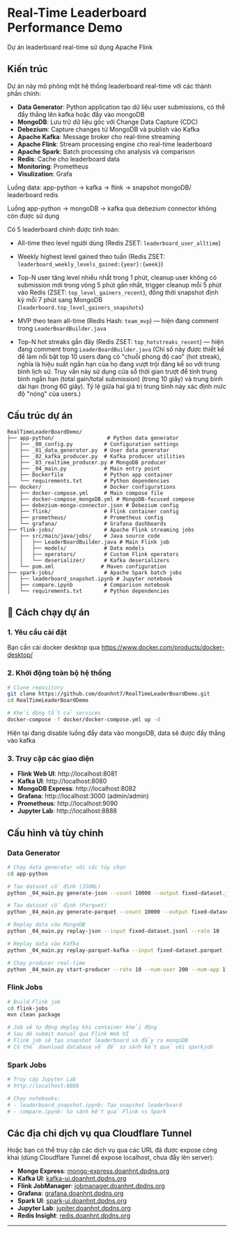 # Real-Time Leaderboard Performance Demo

Dự án  leaderboard real-time sử dụng Apache Flink

## Kiến trúc

Dự án này mô phỏng một hệ thống leaderboard real-time với các thành phần chính:

- **Data Generator**: Python application tạo dữ liệu user submissions, có thể đẩy thẳng lên kafka hoặc đẩy vào mongoDB
- **MongoDB**: Lưu trữ dữ liệu gốc với Change Data Capture (CDC)
- **Debezium**: Capture changes từ MongoDB và publish vào Kafka
- **Apache Kafka**: Message broker cho real-time streaming
- **Apache Flink**: Stream processing engine cho real-time leaderboard
- **Apache Spark**: Batch processing cho analysis và comparison
- **Redis**: Cache cho leaderboard data
- **Monitoring**: Prometheus
- **Visulization**: Grafa

Luồng data: app-python -> kafka -> flink -> snapshot mongoDB/ leaderboard redis

Luồng app-python -> mongoDB -> kafka qua debezium connector không còn được sử dụng

Có 5 leaderboard chính được tính toán:

- All-time theo level người dùng (Redis ZSET: `leaderboard_user_alltime`)
- Weekly highest level gained theo tuần (Redis ZSET:  `leaderboard_weekly_levels_gained:{year}:{week}`)
- Top-N user tăng level nhiều nhất trong 1 phút, cleanup user không có submission mới trong vòng 5 phút gần nhất, trigger cleanup mỗi 5 phút vào Redis (ZSET: `top_level_gainers_recent`), đồng thời snapshot định kỳ mỗi 7 phút sang MongoDB (`leaderboard.top_level_gainers_snapshots`)

- MVP theo team all-time (Redis Hash: `team_mvp`) — hiện đang comment trong `LeaderBoardBuilder.java`
- Top-N hot streaks gần đây (Redis ZSET: `top_hotstreaks_recent`) — hiện đang comment trong `LeaderBoardBuilder.java`
(Chỉ số này được thiết kế để làm nổi bật top 10 users đang có "chuỗi phong độ cao" (hot streak), nghĩa là hiệu suất ngắn hạn của họ đang vượt trội đáng kể so với trung bình lịch sử. Truy vấn này sử dụng cửa sổ thời gian trượt để tính trung bình ngắn hạn (total gain/total submission) (trong 10 giây) và trung bình dài hạn (trong 60 giây). Tỷ lệ giữa hai giá trị trung bình này xác định mức độ "nóng" của users.)

## Cấu trúc dự án

```
RealTimeLeaderBoardDemo/
├── app-python/                 # Python data generator
│   ├── _00_config.py          # Configuration settings
│   ├── _01_data_generator.py  # User data generator
│   ├── _02_kafka_producer.py  # Kafka producer utilities
│   ├── _03_realtime_producer.py # MongoDB producer
│   ├── _04_main.py            # Main entry point
│   ├── Dockerfile             # Python app container
│   └── requirements.txt       # Python dependencies
├── docker/                    # Docker configurations
│   ├── docker-compose.yml     # Main compose file
│   ├── docker-compose_mongoDB.yml # MongoDB-focused compose
│   ├── debezium-mongo-connector.json # Debezium config
│   ├── flink/                 # Flink container config
│   ├── prometheus/            # Prometheus config
│   └── grafana/               # Grafana dashboards
├── flink-jobs/                # Apache Flink streaming jobs
│   ├── src/main/java/jobs/    # Java source code
│   │   ├── LeaderBoardBuilder.java # Main Flink job
│   │   ├── models/            # Data models
│   │   ├── operators/         # Custom Flink operators
│   │   └── deserializer/      # Kafka deserializers
│   └── pom.xml               # Maven configuration
├── spark-jobs/                # Apache Spark batch jobs
│   ├── leaderboard_snapshot.ipynb # Jupyter notebook
│   ├── compare.ipynb          # Comparison notebook
│   └── requirements.txt       # Python dependencies
```

## 🚀 Cách chạy dự án

### 1. Yêu cầu cài đặt
Bạn cần cài docker desktop qua https://www.docker.com/products/docker-desktop/

### 2. Khởi động toàn bộ hệ thống

```bash
# Clone repository
git clone https://github.com/doanhnt7/RealTimeLeaderBoardDemo.git
cd RealTimeLeaderBoardDemo

# Khởi động tất cả services
docker-compose -f docker/docker-compose.yml up -d
```

Hiện tại đang disable luồng đẩy data vào mongoDB, data sẽ được đẩy thẳng vào kafka

### 3. Truy cập các giao diện

- **Flink Web UI**: http://localhost:8081
- **Kafka UI**: http://localhost:8080
- **MongoDB Express**: http://localhost:8082
- **Grafana**: http://localhost:3000 (admin/admin)
- **Prometheus**: http://localhost:9090
- **Jupyter Lab**: http://localhost:8888

## Cấu hình và tùy chỉnh

### Data Generator

```bash
# Chạy data generator với các tùy chọn
cd app-python

# Tạo dataset cố định (JSONL)
python _04_main.py generate-json --count 10000 --output fixed-dataset.jsonl

# Tạo dataset cố định (Parquet)
python _04_main.py generate-parquet --count 10000 --output fixed-dataset.parquet

# Replay data vào MongoDB
python _04_main.py replay-json --input fixed-dataset.jsonl --rate 10

# Replay data vào Kafka
python _04_main.py replay-parquet-kafka --input fixed-dataset.parquet --rate 10

# Chạy producer real-time
python _04_main.py start-producer --rate 10 --num-user 200 --num-app 1
```

### Flink Jobs

```bash
# Build Flink job
cd flink-jobs
mvn clean package

# Job sẽ tự động deploy khi container khởi động
# Sau đó submit manual qua Flink Web UI
# Flink job sẽ tạo snapshot leaderboard và đẩy ra mongoDB
# Có thể download database về để so sánh kết quả với sparkjob
```

### Spark Jobs

```bash
# Truy cập Jupyter Lab
# http://localhost:8888

# Chạy notebooks:
# - leaderboard_snapshot.ipynb: Tạo snapshot leaderboard
# - compare.ipynb: So sánh kết quả Flink vs Spark
```
## Các địa chỉ dịch vụ qua Cloudflare Tunnel

Hoặc bạn có thể truy cập các dịch vụ qua các URL đã được expose công khai (dùng Cloudflare Tunnel để expose localhost, chưa đẩy lên server):

- **Mongo Express**: [mongo-express.doanhnt.dpdns.org](https://mongo-express.doanhnt.dpdns.org)
- **Kafka UI**: [kafka-ui.doanhnt.dpdns.org](https://kafka-ui.doanhnt.dpdns.org)
- **Flink JobManager**: [jobmanager.doanhnt.dpdns.org](https://jobmanager.doanhnt.dpdns.org)
- **Grafana**: [grafana.doanhnt.dpdns.org](https://grafana.doanhnt.dpdns.org)
- **Spark UI**: [spark-ui.doanhnt.dpdns.org](https://spark-ui.doanhnt.dpdns.org)
- **Jupyter Lab**: [jupiter.doanhnt.dpdns.org](https://jupiter.doanhnt.dpdns.org)
- **Redis Insight**: [redis.doanhnt.dpdns.org](https://redis.doanhnt.dpdns.org)

---


